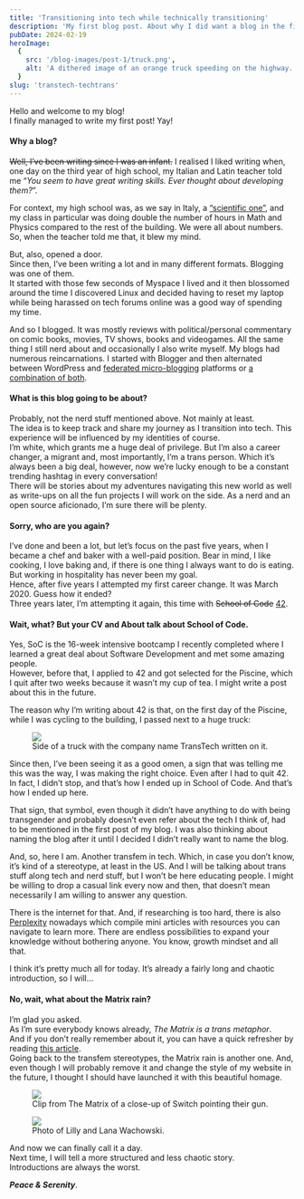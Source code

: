 ```yaml
---
title: 'Transitioning into tech while technically transitioning'
description: 'My first blog post. About why I did want a blog in the first place and what is the deal with the Matrix rain background.'
pubDate: 2024-02-19
heroImage:
  {
    src: '/blog-images/post-1/truck.png',
    alt: 'A dithered image of an orange truck speeding on the highway. On its side we can read TECH-TRANS.',
  }
slug: 'transtech-techtrans'
---
```


Hello and welcome to my blog!  
I finally managed to write my first post! Yay!

#### Why a blog?

~~Well, I’ve been writing since I was an infant.~~ I realised I liked writing when, one day on the third year of high school, my Italian and Latin teacher told me “_You seem to have great writing skills. Ever thought about developing them?_”.

For context, my high school was, as we say in Italy, a [“scientific one”](https://en.wikipedia.org/wiki/Liceo_scientifico), and my class in particular was doing double the number of hours in Math and Physics compared to the rest of the building. We were all about numbers.  
So, when the teacher told me that, it blew my mind.

But, also, opened a door.  
Since then, I’ve been writing a lot and in many different formats. Blogging was one of them.  
It started with those few seconds of Myspace I lived and it then blossomed around the time I discovered Linux and decided having to reset my laptop while being harassed on tech forums online was a good way of spending my time.

And so I blogged. It was mostly reviews with political/personal commentary on comic books, movies, TV shows, books and videogames. All the same thing I still nerd about and occasionally I also write myself. My blogs had numerous reincarnations. I started with Blogger and then alternated between WordPress and [federated micro-blogging](https://en.wikipedia.org/wiki/Fediverse) platforms or [a combination of both](https://wordpress.org/plugins/activitypub/).

#### What is this blog going to be about?

Probably, not the nerd stuff mentioned above. Not mainly at least.  
The idea is to keep track and share my journey as I transition into tech. This experience will be influenced by my identities of course.  
I’m white, which grants me a huge deal of privilege. But I’m also a career changer, a migrant and, most importantly, I’m a trans person. Which it’s always been a big deal, however, now we’re lucky enough to be a constant trending hashtag in every conversation!  
There will be stories about my adventures navigating this new world as well as write-ups on all the fun projects I will work on the side. As a nerd and an open source aficionado, I’m sure there will be plenty.

#### Sorry, who are you again?

I’ve done and been a lot, but let’s focus on the past five years, when I became a chef and baker with a well-paid position. Bear in mind, I like cooking, I love baking and, if there is one thing I always want to do is eating. But working in hospitality has never been my goal.  
Hence, after five years I attempted my first career change. It was March 2020. Guess how it ended?  
Three years later, I’m attempting it again, this time with ~~School of Code~~ [42](https://42london.com/).

#### Wait, what? But your CV and About talk about School of Code.

Yes, SoC is the 16-week intensive bootcamp I recently completed where I learned a great deal about Software Development and met some amazing people.  
However, before that, I applied to 42 and got selected for the Piscine, which I quit after two weeks because it wasn’t my cup of tea. I might write a post about this in the future.

The reason why I’m writing about 42 is that, on the first day of the Piscine, while I was cycling to the building, I passed next to a huge truck:

<figure>
  <img src='/blog-images/post-1/tt.png' />
  <figcaption>Side of a truck with the company name TransTech written on it.</figcaption>
</figure>

Since then, I’ve been seeing it as a good omen, a sign that was telling me this was the way, I was making the right choice. Even after I had to quit 42. In fact, I didn’t stop, and that’s how I ended up in School of Code. And that’s how I ended up here.

That sign, that symbol, even though it didn’t have anything to do with being transgender and probably doesn’t even refer about the tech I think of, had to be mentioned in the first post of my blog. I was also thinking about naming the blog after it until I decided I didn’t really want to name the blog.

And, so, here I am. Another transfem in tech. Which, in case you don’t know, it’s kind of a stereotype, at least in the US. And I will be talking about trans stuff along tech and nerd stuff, but I won’t be here educating people. I might be willing to drop a casual link every now and then, that doesn’t mean necessarily I am willing to answer any question.

There is the internet for that. And, if researching is too hard, there is also [Perplexity](https://www.perplexity.ai/) nowadays which compile mini articles with resources you can navigate to learn more. There are endless possibilities to expand your knowledge without bothering anyone. You know, growth mindset and all that.

I think it’s pretty much all for today. It’s already a fairly long and chaotic introduction, so I will…

#### No, wait, what about the Matrix rain?

I’m glad you asked.  
As I’m sure everybody knows already, _The Matrix is a trans metaphor_.  
And if you don’t really remember about it, you can have a quick refresher by reading [this article](https://www.thepinknews.com/2021/12/22/the-matrix-trans-trangender/).  
Going back to the transfem stereotypes, the Matrix rain is another one. And, even though I will probably remove it and change the style of my website in the future, I thought I should have launched it with this beautiful homage.

<figure>
  <img src='/blog-images/post-1/switch.png' />
  <figcaption>Clip from The Matrix of a close-up of Switch pointing their gun.</figcaption>
</figure>
<figure class='mx-auto'>
  <img src='/blog-images/post-1/thewa.png' />
  <figcaption>Photo of Lilly and Lana Wachowski.</figcaption>
</figure>

And now we can finally call it a day.  
Next time, I will tell a more structured and less chaotic story.  
Introductions are always the worst.

**_Peace & Serenity_**.
